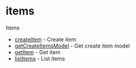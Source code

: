 # items

Items


* [createItem](createitem.md) - Create item
* [getCreateItemsModel](getcreateitemsmodel.md) - Get create item model
* [getItem](getitem.md) - Get item
* [listItems](listitems.md) - List items